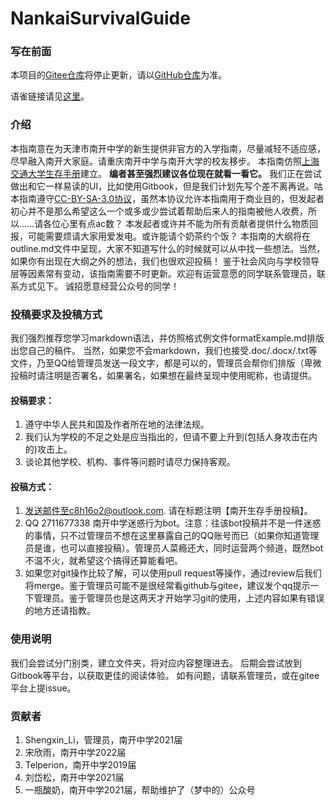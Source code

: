 # NankaiSurvivalGuide

### 写在前面

本项目的[Gitee仓库](https://gitee.com/shengxin-li/nankai-survival-guide)将停止更新，请以[GitHub仓库](https://github.com/mike3090/NankaiSurvivalGuide)为准。

语雀链接请见[这里](https://www.yuque.com/mike3090/nankaisurvivalguide?#《南开生存手册/NankaiSurvivalGuide》)。

### 介绍

本指南意在为天津市南开中学的新生提供非官方的入学指南，尽量减轻不适应感，尽早融入南开大家庭。请重庆南开中学与南开大学的校友移步。
本指南仿照[上海交通大学生存手册](https://survivesjtu.gitbook.io/survivesjtumanual/li-zhi-pian/huan-ying-lai-dao-shang-hai-jiao-tong-da-xue)建立。 **编者甚至强烈建议各位现在就看一看它。** 我们正在尝试做出和它一样易读的UI，比如使用Gitbook，但是我们计划先写个差不离再说。咕
本指南遵守[CC-BY-SA-3.0协议](https://baike.baidu.com/item/CC-BY-SA-3.0%E5%8D%8F%E8%AE%AE%E6%96%87%E6%9C%AC/1611144)，虽然本协议允许本指南用于商业目的，但发起者初心并不是那么希望这么一个或多或少尝试着帮助后来人的指南被他人收费，所以……请各位心里有点ac数？
本发起者或许并不能为所有贡献者提供什么物质回报，可能需要烦请大家用爱发电。或许能请个奶茶约个饭？
本指南的大纲将在outline.md文件中呈现，大家不知道写什么的时候就可以从中找一些想法。当然，如果你有出现在大纲之外的想法，我们也很欢迎投稿！
鉴于社会风向与学校领导层等因素常有变动，该指南需要不时更新。欢迎有运营意愿的同学联系管理员，联系方式见下。
诚招愿意经营公众号的同学！

### 投稿要求及投稿方式

我们强烈推荐您学习markdown语法，并仿照格式例文件formatExample.md排版出您自己的稿件。
当然，如果您不会markdown，我们也接受.doc/.docx/.txt等文件，乃至QQ给管理员发送一段文字，都是可以的，管理员会帮你们排版（卑微
投稿时请注明是否署名，如果署名，如果想在最终呈现中使用昵称，也请提供。

#### 投稿要求：

1. 遵守中华人民共和国及作者所在地的法律法规。
2. 我们认为学校的不足之处是应当指出的，但请不要上升到(包括人身攻击在内的)攻击上。
3. 谈论其他学校、机构、事件等问题时请尽力保持客观。

#### 投稿方式：

1. 发送邮件至c8h16o2@outlook.com. 请在标题注明【南开生存手册投稿】。
2. QQ 2711677338 南开中学迷惑行为bot。注意：往该bot投稿并不是一件迷惑的事情，只不过管理员不想在这里暴露自己的QQ账号而已（如果你知道管理员是谁，也可以直接投稿）。管理员人菜瘾还大，同时运营两个频道，既然bot不温不火，就希望这个搞得还算能看吧。
3. 如果您对git操作比较了解，可以使用pull request等操作，通过review后我们将merge。鉴于管理员可能不是很经常看github与gitee，建议发个qq提示一下管理员。鉴于管理员也是这两天才开始学习git的使用，上述内容如果有错误的地方还请指教。

### 使用说明

我们会尝试分门别类，建立文件夹，将对应内容整理进去。
后期会尝试放到Gitbook等平台，以获取更佳的阅读体验。
如有问题，请联系管理员，或在gitee平台上提issue。

### 贡献者

1. Shengxin_Li，管理员，南开中学2021届
2. 宋欣雨，南开中学2022届
3. Telperion，南开中学2019届
4. 刘岱松，南开中学2021届
5. 一瓶酸奶，南开中学2021届，帮助维护了（梦中的）公众号
